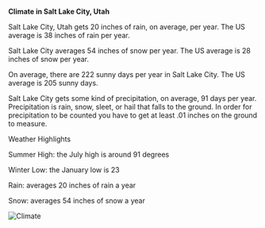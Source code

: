 **Climate in Salt Lake City, Utah**

Salt Lake City, Utah gets 20 inches of rain, on average, per year. The US average is 38 inches of rain per year.

Salt Lake City averages 54 inches of snow per year. The US average is 28 inches of snow per year.

On average, there are 222 sunny days per year in Salt Lake City. The US average is 205 sunny days.

Salt Lake City gets some kind of precipitation, on average, 91 days per year. Precipitation is rain, snow, sleet, or hail that falls to the ground. In order for precipitation to be counted you have to get at least .01 inches on the ground to measure.

Weather Highlights

Summer High: the July high is around 91 degrees

Winter Low: the January low is 23

Rain: averages 20 inches of rain a year

Snow: averages 54 inches of snow a year

![Climate](https://user-images.githubusercontent.com/90487385/135097436-db632998-3719-4104-bd56-e4f8aef9c901.png)
